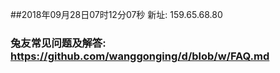 ##2018年09月28日07时12分07秒 新址: 159.65.68.80
### 兔友常见问题及解答: https://github.com/wanggonging/d/blob/w/FAQ.md
